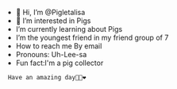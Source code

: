 - 🐖 Hi, I’m @Pigletalisa
- 👀 I’m interested in Pigs
- I’m currently learning about Pigs
-  I’m the youngest friend in my friend group of 7 
-  How to reach me By email
-  Pronouns: Uh-Lee-sa
- Fun fact:I'm a pig collector 
<!---
Pigletalisa/Pigletalisa is a ✨ special ✨ repository because its `README.md` (this file) appears on your GitHub profile.
You can click the Preview link to take a look at your changes.
--->
     Have an amazing day🐽🐖❤️
  
